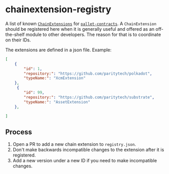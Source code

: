 # chainextension-registry

A list of known
[`ChainExtensions`](https://paritytech.github.io/substrate/master/pallet_contracts/chain_extension/index.html)
for
[`pallet-contracts`](https://github.com/paritytech/substrate/tree/master/frame/contracts).
A `ChainExtension` should be registered here when it is generally useful and offered as an
off-the-shelf module to other developers. The reason for that is to coordinate on their
IDs.

The extensions are defined in a json file. Example:

```json
[
    {
        "id": 1,
        "repository:": "https://github.com/paritytech/polkadot",
        "typeName:": "XcmExtension"
    },
     {
        "id": 99,
        "repository:": "https://github.com/paritytech/substrate",
        "typeName:": "AssetExtension"
    },

]
```

## Process

1. Open a PR to add a new chain extension to `registry.json`.
2. Don't make backwards incompatible changes to the extension after it is registered.
3. Add a new version under a new ID if you need to make incompatible changes.
